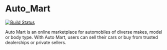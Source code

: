 # Auto_Mart
[![Build Status](https://travis-ci.com/Segun-Ogundipe/Auto_Mart.svg?branch=develop)](https://travis-ci.com/Segun-Ogundipe/Auto_Mart)

Auto Mart is an online marketplace for automobiles of diverse makes, model or body type. With Auto Mart, users can sell their cars or buy from trusted dealerships or private sellers.
